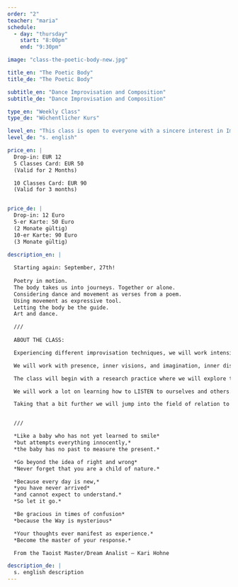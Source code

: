 ```yaml
---
order: "2"
teacher: "maria"
schedule:
  - day: "thursday"
    start: "8:00pm"
    end: "9:30pm"

image: "class-the-poetic-body-new.jpg"

title_en: "The Poetic Body"
title_de: "The Poetic Body"

subtitle_en: "Dance Improvisation and Composition"
subtitle_de: "Dance Improvisation and Composition"

type_en: "Weekly Class"
type_de: "Wöchentlicher Kurs"

level_en: "This class is open to everyone with a sincere interest in Improvisation and Composition. Previous art practice of any kind (poetry, music, painting … ) is recommended as well as some movement experience."
level_de: "s. english"

price_en: |
  Drop-in: EUR 12   
  5 Classes Card: EUR 50   
  (Valid for 2 Months)  

  10 Classes Card: EUR 90  
  (Valid for 3 months)


price_de: |
  Drop-in: 12 Euro  
  5-er Karte: 50 Euro 
  (2 Monate gültig)
  10-er Karte: 90 Euro  
  (3 Monate gültig)

description_en: |
 
  Starting again: September, 27th!  
  
  Poetry in motion.  
  The body takes us into journeys. Together or alone.  
  Considering dance and movement as verses from a poem.  
  Using movement as expressive tool.  
  Letting the body be the guide.  
  Art and dance.  

  ///  
  
  ABOUT THE CLASS:  

  Experiencing different improvisation techniques, we will work intensively with the body and its ocean of expression, allowing the poetics of the body and its presence in motion to unfold; going a bit further on taking that into Compositions. Creating short pieces and “poems in movement” that are open to meaning and interpretation. Unfolding suggestive landscapes and alive compositions.  

  We will work with presence, inner visions, and imagination, inner discourse/speech, decision-making, braveness, vulnerability, clarity of movement, musicality and present time awareness. Using tasks and exercises related to practices like Action Theatre, Instant Composition, Dance Improvisation, Creative Writing, and Butoh.  

  The class will begin with a research practice where we will explore the possibilities of movement and dynamics, expanding our movement vocabulary, visiting thought improvisation different qualities and choices; in order to make ourselves available and potentially free in HOW we move. Here we will work on expanding, rediscovering and experiencing the HOW and WHAT we are doing. Creating our own material and acknowledging it as a dynamic constantly changing living thing, that has its own life, detached from our identity.  

  We will work a lot on learning how to LISTEN to ourselves and others. We will practice being constantly in present time, ready and available, like a wildcat. Creating and choreographing, phrasing the movement in order to let the material speak up and dance it with joy.  

  Taking that a bit further we will jump into the field of relation to others, to ourselves, and to the material we are creating, or that’s being created. Working on duos, trios, and group compositions as well as in Solos. Taking the whole work to serve the composition, and letting it rip off you to serve the poetry and the “third body” = The composition. Practicing WHERE and WHEN we do what we do, and noticing how time and space can be modified.  


  ///

  *Like a baby who has not yet learned to smile*  
  *but attempts everything innocently,*  
  *the baby has no past to measure the present.*

  *Go beyond the idea of right and wrong*  
  *Never forget that you are a child of nature.*

  *Because every day is new,*  
  *you have never arrived*  
  *and cannot expect to understand.*  
  *So let it go.*  

  *Be gracious in times of confusion*  
  *because the Way is mysterious*

  *Your thoughts ever manifest as experience.*  
  *Become the master of your response.*    

  From the Taoist Master/Dream Analist – Kari Hohne

description_de: |
  s. english description
---
```

